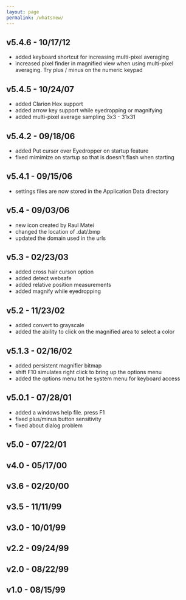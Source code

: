 ```yaml
---
layout: page
permalink: /whatsnew/
---
```


<h2>v5.4.6 - 10/17/12</h2>
<ul>
<li>added keyboard shortcut for increasing multi-pixel averaging</li>
<li>increased pixel finder in magnified view when using multi-pixel averaging. Try plus / minus on the numeric keypad</li>
</ul>

<h2>v5.4.5 - 10/24/07</h2>
<ul>
  <li>added Clarion Hex support</li>
  <li>added arrow key support while eyedropping or magnifying</li>
  <li>added multi-pixel average sampling 3x3 - 31x31</li>
</ul>

<h2>v5.4.2 - 09/18/06</h2>
<ul>
  <li>added Put cursor over Eyedropper on startup feature</li>
  <li>fixed mimimize on startup so that is doesn't flash when starting</li>
</ul>

<h2>v5.4.1 - 09/15/06</h2>
<ul>
  <li>settings files are now stored in the Application Data directory</li>
</ul>

<h2>v5.4 - 09/03/06</h2>
<ul>
  <li>new icon created by Raul Matei</li>
  <li>changed the location of .dat/.bmp</li>
  <li>updated the domain used in the urls</li>
</ul>

<h2>v5.3 - 02/23/03</h2>
<ul>
  <li>added cross hair curson option</li>
  <li>added detect websafe</li>
  <li>added relative position measurements</li>
  <li>added magnify while eyedropping</li>
</ul>

<h2>v5.2 - 11/23/02</h2>
<ul>
  <li>added convert to grayscale</li>
  <li>added the ability to click on the magnified area to select a color</li>
</ul>

<h2>v5.1.3 - 02/16/02</h2>
<ul>
  <li>added persistent magnifier bitmap</li>
  <li>shift F10 simulates right click to bring up the options menu</li>
  <li>added the options menu tot he system menu for keyboard access</li>
</ul>

<h2>v5.0.1 - 07/28/01</h2>
<ul>
  <li>added a windows help file.  press F1</li>
  <li>fixed plus/minus button sensitivity</li>
  <li>fixed about dialog problem</li>
</ul>

<h2>v5.0 - 07/22/01</h2>
<h2>v4.0 - 05/17/00</h2>
<h2>v3.6 - 02/20/00</h2>
<h2>v3.5 - 11/11/99</h2>
<h2>v3.0 - 10/01/99</h2>
<h2>v2.2 - 09/24/99</h2>
<h2>v2.0 - 08/22/99</h2>
<h2>v1.0 - 08/15/99</h2>